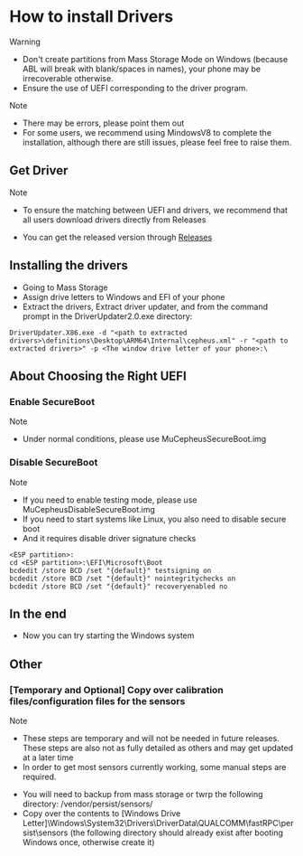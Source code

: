 # How to install Drivers

> [!WARNING]
> - Don't create partitions from Mass Storage Mode on Windows (because ABL will break with blank/spaces in names), your phone may be irrecoverable otherwise.
> - Ensure the use of UEFI corresponding to the driver program.

> [!NOTE]
> - There may be errors, please point them out
> - For some users, we recommend using MindowsV8 to complete the installation, although there are still issues, please feel free to raise them.

## Get Driver
> [!NOTE]
> - To ensure the matching between UEFI and drivers, we recommend that all users download drivers directly from Releases

* You can get the released version through [Releases](https://github.com/qaz6750/XiaoMi9-Drivers/releases) 

## Installing the drivers
* Going to Mass Storage
* Assign drive letters to Windows and EFI of your phone
* Extract the drivers, Extract driver updater, and from the command prompt in the DriverUpdater2.0.exe directory:

```
DriverUpdater.X86.exe -d "<path to extracted drivers>\definitions\Desktop\ARM64\Internal\cepheus.xml" -r "<path to extracted drivers>" -p <The window drive letter of your phone>:\
```
## About Choosing the Right UEFI
### Enable SecureBoot
> [!NOTE]
> - Under normal conditions, please use MuCepheusSecureBoot.img
### Disable SecureBoot
> [!NOTE]
> - If you need to enable testing mode, please use MuCepheusDisableSecureBoot.img
> - If you need to start systems like Linux, you also need to disable secure boot
> - And it requires disable driver signature checks
```
<ESP partition>:
cd <ESP partition>:\EFI\Microsoft\Boot
bcdedit /store BCD /set "{default}" testsigning on
bcdedit /store BCD /set "{default}" nointegritychecks on
bcdedit /store BCD /set "{default}" recoveryenabled no
```
## In the end
* Now you can try starting the Windows system

## Other
### [Temporary and Optional] Copy over calibration files/configuration files for the sensors
> [!NOTE]
> - These steps are temporary and will not be needed in future releases. These steps are also not as fully detailed as others and may get updated at a later time
> - In order to get most sensors currently working, some manual steps are required.
* You will need to backup from mass storage or twrp the following directory: /vendor/persist/sensors/
* Copy over the contents to [Windows Drive Letter]\Windows\System32\Drivers\DriverData\QUALCOMM\fastRPC\persist\sensors (the following directory should already exist after booting Windows once, otherwise create it)
